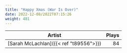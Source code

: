 ```yaml
---
title: "Happy Xmas (War Is Over)"
date: 2022-12-08/2022T07:15:26
weight: 481
---
```




 Artist | Plays 
----- | -----:
[Sarah McLachlan]({{< ref "t89556">}}) | 84
